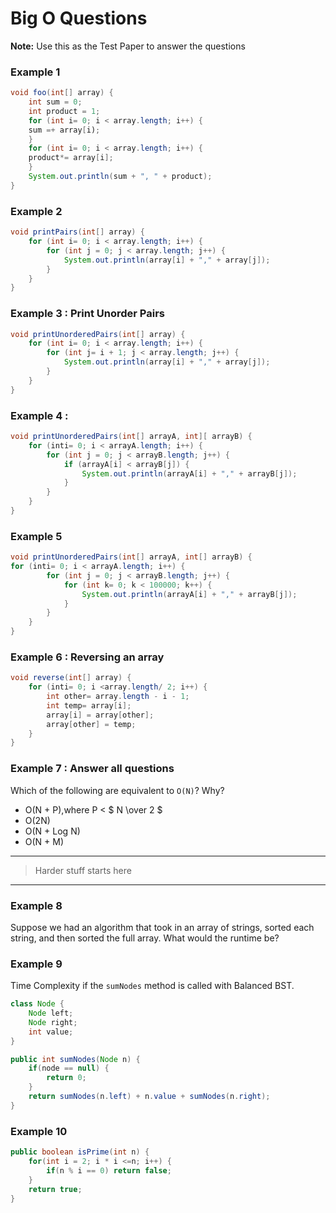 # Big O Questions

**Note:** Use this as the Test Paper to answer the questions

### Example 1

```java
void foo(int[] array) {
    int sum = 0;
    int product = 1;
    for (int i= 0; i < array.length; i++) {
    sum =+ array[i);
    }
    for (int i= 0; i < array.length; i++) {
    product*= array[i];
    }
    System.out.println(sum + ", " + product);
}
```

### Example 2 

```java
void printPairs(int[] array) {
    for (int i= 0; i < array.length; i++) {
        for (int j = 0; j < array.length; j++) {
            System.out.println(array[i] + "," + array[j]);
        }
    }
}
```

### Example 3 : Print Unorder Pairs

```java
void printUnorderedPairs(int[] array) {
    for (int i= 0; i < array.length; i++) {
        for (int j= i + 1; j < array.length; j++) {
            System.out.println(array[i] + "," + array[j]);
        }
    }
}
```

### Example 4 : 

```java
void printUnorderedPairs(int[] arrayA, int][ arrayB) {
    for (inti= 0; i < arrayA.length; i++) {
        for (int j = 0; j < arrayB.length; j++) {
            if (arrayA[i] < arrayB[j]) {
                System.out.println(arrayA[i] + "," + arrayB[j]);
            }
        }
    }
}
```

### Example 5

```java
void printUnorderedPairs(int[] arrayA, int[] arrayB) {
for (inti= 0; i < arrayA.length; i++) {
        for (int j = 0; j < arrayB.length; j++) {
            for (int k= 0; k < 100000; k++) {
                System.out.println(arrayA[i] + "," + arrayB[j]);
            }
        }
    }
}
```

### Example 6 : Reversing an array

```java
void reverse(int[] array) {
    for (inti= 0; i <array.length/ 2; i++) {
        int other= array.length - i - 1;
        int temp= array[i];
        array[i] = array[other];
        array[other] = temp;
    }
}
```

### Example 7 : Answer all questions

Which of the following are equivalent to `O(N)`? Why?

- O(N + P),where P < $ N \over 2 $
- O(2N)
- O(N + Log N)
- O(N + M)

---
> Harder stuff starts here
---

### Example 8

Suppose we had an algorithm that took in an array of strings, sorted each string, and then sorted the full array. What would the runtime be?


### Example 9

Time Complexity if the `sumNodes` method is called with Balanced BST. 

```java
class Node {
    Node left;
    Node right;
    int value;
}

public int sumNodes(Node n) {
    if(node == null) {
        return 0;
    }
    return sumNodes(n.left) + n.value + sumNodes(n.right);
}
```

### Example 10

```java 
public boolean isPrime(int n) {
    for(int i = 2; i * i <=n; i++) {
        if(n % i == 0) return false;
    }
    return true;
}
```
